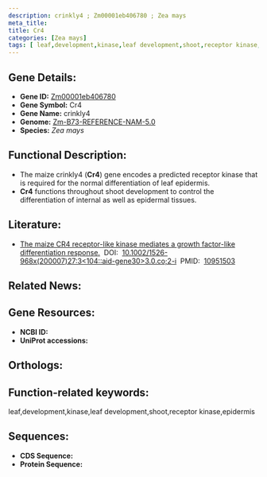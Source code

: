 ```yaml
---
description: crinkly4 ; Zm00001eb406780 ; Zea mays
meta_title:
title: Cr4
categories: [Zea mays]
tags: [ leaf,development,kinase,leaf development,shoot,receptor kinase,epidermis ]
---
```


## Gene Details:
- **Gene ID:**	[Zm00001eb406780]()
- **Gene Symbol:** Cr4
- **Gene Name:** crinkly4
- **Genome:** [Zm-B73-REFERENCE-NAM-5.0]()
- **Species:** *Zea mays*

## Functional Description:
   - The maize crinkly4 (**Cr4**) gene encodes a predicted receptor kinase that is required for the normal differentiation of leaf epidermis.
   - **Cr4** functions throughout shoot development to control the differentiation of internal as well as epidermal tissues.

## Literature:
   - [The maize CR4 receptor-like kinase mediates a growth factor-like differentiation response.]( https://onlinelibrary.wiley.com/doi/abs/10.1002/1526-968X%28200007%2927%3A3%3C104%3A%3AAID-GENE30%3E3.0.CO%3B2-I?sid=nlm%3Apubmed)&nbsp;&nbsp;DOI:&nbsp;&nbsp;[10.1002/1526-968x(200007)27:3<104::aid-gene30>3.0.co;2-i](https://onlinelibrary.wiley.com/doi/abs/10.1002/1526-968X%28200007%2927%3A3%3C104%3A%3AAID-GENE30%3E3.0.CO%3B2-I?sid=nlm%3Apubmed)&nbsp;&nbsp;PMID:&nbsp;&nbsp;[10951503](https://pubmed.ncbi.nlm.nih.gov/10951503/)

## Related News:

## Gene Resources:
- **NCBI ID:** [](https://www.ncbi.nlm.nih.gov/gene/?term=)
- **UniProt accessions:** [](https://www.uniprot.org/uniprotkb//entry)

## Orthologs:

## Function-related keywords:
leaf,development,kinase,leaf development,shoot,receptor kinase,epidermis

## Sequences:
- **CDS Sequence:**
- **Protein Sequence:**

